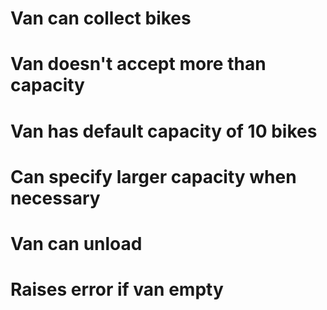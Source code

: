 # Van can collect bikes
# Van doesn't accept more than capacity
# Van has default capacity of 10 bikes
# Can specify larger capacity when necessary
# Van can unload
# Raises error if van empty
